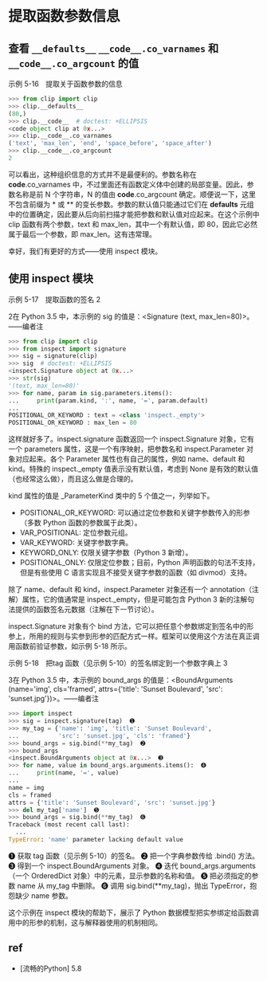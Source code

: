 
# 提取函数参数信息



## 查看 `__defaults__` `__code__.co_varnames` 和 `__code__.co_argcount` 的值


示例 5-16　提取关于函数参数的信息
```py
>>> from clip import clip
>>> clip.__defaults__
(80,)
>>> clip.__code__  # doctest: +ELLIPSIS
<code object clip at 0x...>
>>> clip.__code__.co_varnames
('text', 'max_len', 'end', 'space_before', 'space_after')
>>> clip.__code__.co_argcount
2
```

可以看出，这种组织信息的方式并不是最便利的。参数名称在 __code__.co_varnames 中，不过里面还有函数定义体中创建的局部变量。因此，参数名称是前 N 个字符串，N 的值由 __code__.co_argcount 确定。顺便说一下，这里不包含前缀为 * 或 ** 的变长参数。参数的默认值只能通过它们在 __defaults__ 元组中的位置确定，因此要从后向前扫描才能把参数和默认值对应起来。在这个示例中 clip 函数有两个参数，text 和 max_len，其中一个有默认值，即 80，因此它必然属于最后一个参数，即 max_len。这有违常理。

幸好，我们有更好的方式——使用 inspect 模块。





## 使用 inspect 模块

示例 5-17　提取函数的签名 2

2在 Python 3.5 中，本示例的 sig 的值是：<Signature (text, max_len=80)>。——编者注
```py
>>> from clip import clip
>>> from inspect import signature
>>> sig = signature(clip)
>>> sig  # doctest: +ELLIPSIS
<inspect.Signature object at 0x...>
>>> str(sig)
'(text, max_len=80)'
>>> for name, param in sig.parameters.items():
...     print(param.kind, ':', name, '=', param.default)
...
POSITIONAL_OR_KEYWORD : text = <class 'inspect._empty'>
POSITIONAL_OR_KEYWORD : max_len = 80
```
这样就好多了。inspect.signature 函数返回一个 inspect.Signature 对象，它有一个 parameters 属性，这是一个有序映射，把参数名和 inspect.Parameter 对象对应起来。各个 Parameter 属性也有自己的属性，例如 name、default 和 kind。特殊的 inspect._empty 值表示没有默认值，考虑到 None 是有效的默认值（也经常这么做），而且这么做是合理的。

kind 属性的值是 _ParameterKind 类中的 5 个值之一，列举如下。

* POSITIONAL_OR_KEYWORD: 可以通过定位参数和关键字参数传入的形参（多数 Python 函数的参数属于此类）。
* VAR_POSITIONAL: 定位参数元组。
* VAR_KEYWORD: 关键字参数字典。
* KEYWORD_ONLY: 仅限关键字参数（Python 3 新增）。
* POSITIONAL_ONLY: 仅限定位参数；目前，Python 声明函数的句法不支持，但是有些使用 C 语言实现且不接受关键字参数的函数（如 divmod）支持。

除了 name、default 和 kind，inspect.Parameter 对象还有一个 annotation（注解）属性，它的值通常是 inspect._empty，但是可能包含 Python 3 新的注解句法提供的函数签名元数据（注解在下一节讨论）。

inspect.Signature 对象有个 bind 方法，它可以把任意个参数绑定到签名中的形参上，所用的规则与实参到形参的匹配方式一样。框架可以使用这个方法在真正调用函数前验证参数，如示例 5-18 所示。

示例 5-18　把tag 函数（见示例 5-10）的签名绑定到一个参数字典上 3

3在 Python 3.5 中，本示例的 bound_args 的值是：<BoundArguments (name='img', cls='framed', attrs={'title': 'Sunset Boulevard', 'src': 'sunset.jpg'})>。——编者注
```py
>>> import inspect
>>> sig = inspect.signature(tag)  ➊
>>> my_tag = {'name': 'img', 'title': 'Sunset Boulevard',
...           'src': 'sunset.jpg', 'cls': 'framed'}
>>> bound_args = sig.bind(**my_tag)  ➋
>>> bound_args
<inspect.BoundArguments object at 0x...>  ➌
>>> for name, value in bound_args.arguments.items():  ➍
...     print(name, '=', value)
...
name = img
cls = framed
attrs = {'title': 'Sunset Boulevard', 'src': 'sunset.jpg'}
>>> del my_tag['name']  ➎
>>> bound_args = sig.bind(**my_tag)  ➏
Traceback (most recent call last):
  ...
TypeError: 'name' parameter lacking default value
```

❶ 获取 tag 函数（见示例 5-10）的签名。
❷ 把一个字典参数传给 .bind() 方法。
❸ 得到一个 inspect.BoundArguments 对象。
❹ 迭代 bound_args.arguments（一个 OrderedDict 对象）中的元素，显示参数的名称和值。
❺ 把必须指定的参数 name 从 my_tag 中删除。
❻ 调用 sig.bind(**my_tag)，抛出 TypeError，抱怨缺少 name 参数。

这个示例在 inspect 模块的帮助下，展示了 Python 数据模型把实参绑定给函数调用中的形参的机制，这与解释器使用的机制相同。







## ref 
* [流畅的Python] 5.8

